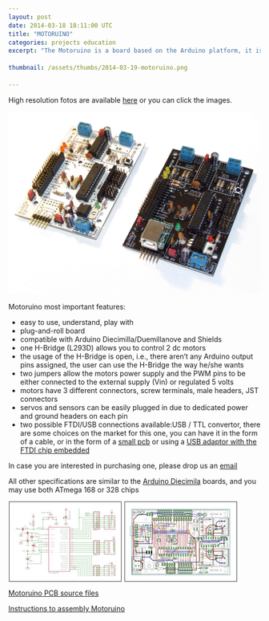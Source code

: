 ```yaml
---
layout: post
date: 2014-03-18 18:11:00 UTC
title: "MOTORUINO"
categories: projects education
excerpt: "The Motoruino is a board based on the Arduino platform, it is designed to work with motors, servos and sensors."

thumbnail: /assets/thumbs/2014-03-19-motoruino.png

---
```


High resolution fotos are available <a href="http://www.flickr.com/photos/guibot/sets/72157624010953149/">here</a>	 or you can click the images.

<a><img class="postimage" alt="Motoruino" src="/assets/images/2014-03-19-motoruino.jpg"/></a>

Motoruino most important features:

- easy to use, understand, play with
- plug-and-roll board
- compatible with Arduino Diecimilla/Duemillanove and Shields
- one H-Bridge (L293D) allows you to control 2 dc motors
- the usage of the H-Bridge is open, i.e., there aren’t any Arduino output pins assigned, the user can use the H-Bridge the way he/she wants
- two jumpers allow the motors power supply and the PWM pins to be either connected to the external supply (Vin) or regulated 5 volts
- motors have 3 different connectors, screw terminals, male headers, JST connectors
- servos and sensors can be easily plugged in due to dedicated power and ground headers on each pin
- two possible FTDI/USB connections available:USB / TTL convertor, there are some choices on the market for this one, you can have it in the form of a cable, or in the form of a <a href="https://www.sparkfun.com/products/9716">small pcb</a> or using a <a href="http://www.ftdichip.com/FTProducts.htm">USB adaptor with the FTDI chip embedded</a>

In case you are interested in purchasing one, please drop us an <a href="http://artica.cc/contacts/"> email </a>	


All other specifications are similar to the <a href="http://arduino.cc/en/Main/ArduinoBoardDiecimila#.UymNEa1_sUc">Arduino Diecimila</a> boards, and you may use both ATmega 168 or 328 chips


<div style="padding-bottom: 10px;">
<a href="/assets/docs/Motoruino_schematic.pdf"><img src="/assets/images/2014-03-19-motoruino_reference_2.png" /></a>	
<a href="/assets/docs/Motoruino_pcb.pdf"><img src="/assets/images/2014-03-19-motoruino_reference_1.png" />
</div>



<div class="large-50 push-left">
<a href="/assets/docs/Motoruino.zip">Motoruino PCB source files</a>
</div>

<a href="/assets/docs/Motoruino_assembly.pdf">Instructions to assembly Motoruino</a>

